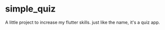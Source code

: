 # simple_quiz

A little project to increase my flutter skills.
just like the name, it's a quiz app.
